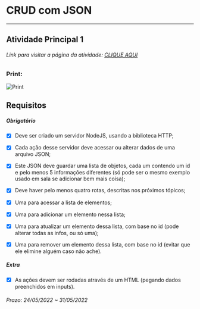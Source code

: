 # CRUD com JSON

---

## Atividade Principal 1  

###### Link para visitar a página da atividade: [CLIQUE AQUI](http://htmlpreview.github.io/?)

### Print:

![Print]()

## Requisitos

##### Obrigatório  

- [x] Deve ser criado um servidor NodeJS, usando a biblioteca HTTP;  

- [x] Cada ação desse servidor deve acessar ou alterar dados de uma arquivo JSON;  

- [x] Este JSON deve guardar uma lista de objetos, cada um contendo um id e pelo menos 5 informações diferentes (só pode ser o mesmo exemplo usado em sala se adicionar bem mais coisa);  

- [x] Deve haver pelo menos quatro rotas, descritas nos próximos tópicos;

- [x] Uma para acessar a lista de elementos;  

- [x] Uma para adicionar um elemento nessa lista;  

- [x] Uma para atualizar um elemento dessa lista, com base no id (pode alterar todas as infos, ou só uma);  

- [x] Uma para remover um elemento dessa lista, com base no id (evitar que ele elimine alguém caso não ache).  

##### Extra  

- [x] As ações devem ser rodadas através de um HTML (pegando dados preenchidos em inputs).  

###### Prazo: 24/05/2022 ~ 31/05/2022  
